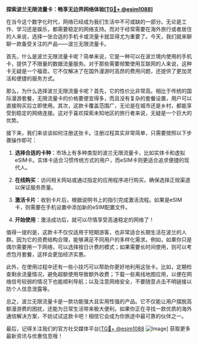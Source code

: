 **探索波兰无限流量卡：畅享无边界网络体验[[TG💪+ @esim1088](https://t.me/s/esim1088)]**

在当今这个数字化时代，网络已经成为我们生活中不可或缺的一部分。无论是工作、学习还是娱乐，都需要稳定的网络支持。而对于经常需要在海外旅行或者居住的人来说，选择一张合适的手机卡或流量卡就显得尤为重要了。今天，我们就来聊聊一款备受关注的产品——波兰无限流量卡。

首先，什么是波兰无限流量卡呢？简单来说，它是一种可以在波兰境内使用的手机卡，提供了不限量的数据流量服务。对于那些需要频繁使用互联网的人来说，这种卡无疑是一个福音。它不仅解决了在国外漫游时高昂的费用问题，还提供了更加灵活和便捷的服务方式。

那么，为什么选择波兰无限流量卡呢？首先，它的性价比非常高。相比于传统的国际漫游套餐，无限流量卡的价格要便宜得多，而且没有复杂的套餐设置，用户可以直接购买后立即使用。其次，这款卡覆盖范围广，无论是在城市还是乡村，都能享受到稳定的网络连接。这对于喜欢探索未知地区的旅行者来说，无疑是一个巨大的优势。

接下来，我们来谈谈如何注册这张卡。注册过程其实非常简单，只需要按照以下步骤操作即可：

1. **选择合适的卡种**：市场上有多种类型的波兰无限流量卡，比如实体卡和虚拟eSIM卡。实体卡适合习惯传统方式的用户，而eSIM卡则更适合追求便捷的现代人。
   
2. **在线购买**：访问相关网站或通过指定的应用程序进行购买。确保选择正规渠道以保证服务质量。

3. **激活卡片**：收到卡片后，根据说明书上的指引完成激活流程。如果是eSIM卡，则需要在手机设置中添加新的eSIM配置文件。

4. **开始使用**：激活成功后，就可以尽情享受高速稳定的网络了！

值得一提的是，这款卡不仅仅适用于短期游客，也非常适合长期生活在波兰的人群。因为它的资费结构合理，能够满足不同用户的多样化需求。例如，如果你只是偶尔需要用一下网络，可以选择按日计费的模式；如果需要长时间使用，则可以考虑包月套餐，这样会更加经济实惠。

此外，在使用过程中还有一些小技巧可以帮助你更好地利用这张卡。比如，定期检查剩余流量情况，避免超额使用导致额外收费；下载一些离线地图应用，以便在网络信号较弱的情况下也能顺利导航；以及注意网络安全，不要随意点击不明链接以防个人信息泄露等。

总之，波兰无限流量卡是一款功能强大且实用性强的产品。它不仅能让用户摆脱高额漫游费的困扰，还能为日常生活带来极大便利。如果你正在寻找一款优质的海外通信解决方案，不妨试试这款卡吧！相信它会成为你旅途中最可靠的伙伴之一。

最后，记得关注我们的官方社交媒体平台[[TG💪+ @esim1088](https://t.me/s/esim1088) ![Image](https://i.postimg.cc/4NQfJmqS/Snipaste-2025-05-13-00-14-12.png)] 获取更多最新资讯与优惠信息哦！